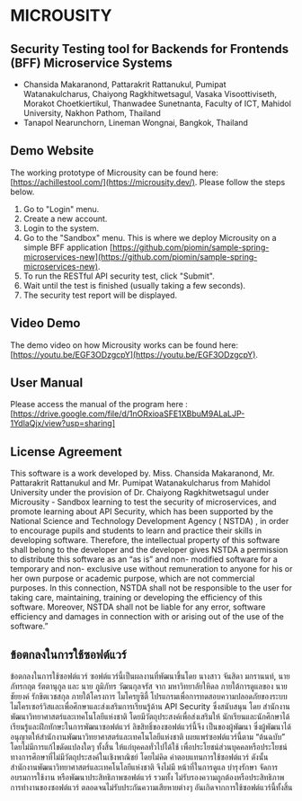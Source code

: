 # MICROUSITY
## Security Testing tool for Backends for Frontends (BFF) Microservice Systems
- Chansida Makaranond, Pattarakrit Rattanukul, Pumipat Watanakulcharus, Chaiyong Ragkhitwetsagul, Vasaka Visoottiviseth, Morakot Choetkiertikul, Thanwadee Sunetnanta, Faculty of ICT, Mahidol University, Nakhon Pathom, Thailand
- Tanapol Nearunchorn, Lineman Wongnai, Bangkok, Thailand

## Demo Website
The working prototype of Microusity can be found here: [https://achillestool.com/](https://microusity.dev/). Please follow the steps below.
1. Go to "Login" menu.
2. Create a new account.
3. Login to the system.
4. Go to the "Sandbox" menu. This is where we deploy Microusity on a simple BFF application [https://github.com/piomin/sample-spring-microservices-new](https://github.com/piomin/sample-spring-microservices-new).
5. To run the RESTful API security test, click "Submit".
6. Wait until the test is finished (usually taking a few seconds).
7. The security test report will be displayed.

## Video Demo
The demo video on how Microusity works can be found here: [https://youtu.be/EGF3ODzgcpY](https://youtu.be/EGF3ODzgcpY).

## User Manual
Please access the manual of the program here : [https://drive.google.com/file/d/1nORxioaSFE1XBbuM9ALaLJP-1YdlaQjx/view?usp=sharing]

## License Agreement

This software is a work developed by. Miss. Chansida Makaranond, Mr. Pattarakrit Rattanukul and Mr. Pumipat Watanakulcharus from Mahidol University
under the provision of Dr. Chaiyong Ragkhitwetsagul under Microusity  - Sandbox learning to test the security of microservices, and promote learning about API Security,
which has been supported by the National Science and Technology Development Agency ( NSTDA) , in order to encourage pupils and students to learn and practice their skills
in developing software. Therefore, the intellectual property of this software shall belong to the developer and the developer gives NSTDA a permission to distribute this
software as an “as is” and non- modified software for a temporary and non- exclusive use without remuneration to anyone for his or her own purpose or academic purpose,
which are not commercial purposes. In this connection, NSTDA shall not be responsible to the user for taking care, maintaining, training or developing the efficiency of this software.
Moreover, NSTDA shall not be liable for any error, software efficiency and damages in connection with or arising out of the use of the software.”

## ข้อตกลงในการใช้ซอฟต์แวร์

ข้อตกลงในการใช้ซอฟต์แวร์ ซอฟต์แวร์นี้เป็นผลงานที่พัฒนาขึ้นโดย นางสาว จันสิดา มกรานนท์, นาย ภัทรกฤต รัตตานุกูล และ นาย ภูมิภัทร วัฒนกุลจรัส
จาก มหาวิทยาลัยใหิดล ภายใต้การดูแลของ นาย ชัยยงค์ รักขิตเวชสกุล ภายใต้โครงการ ไมโครยูซิตี้ โปรแกรมเพื่อการทดสอบความปลอดภัยของระบบไมโครเซอร์วิสและเพื่อศึกษาและส่งเสริมการเรียนรู้ด้าน API Security
ซึ่งสนับสนุน โดย สำนักงานพัฒนาวิทยาศาสตร์และเทคโนโลยีแห่งชาติ โดยมีวัตถุประสงค์เพื่อส่งเสริมให้ นักเรียนและนักศึกษาได้เรียนรู้และฝึกทักษะในการพัฒนาซอฟต์แวร์ ลิขสิทธิ์ของซอฟต์แวร์นี้จึง เป็นของผู้พัฒนา
ซึ่งผู้พัฒนาได้อนุญาตให้สำนักงานพัฒนาวิทยาศาสตร์และเทคโนโลยีแห่งชาติ เผยแพร่ซอฟต์แวร์นี้ตาม “ต้นฉบับ” โดยไม่มีการแก้ไขดัดแปลงใดๆ ทั้งสิ้น ให้แก่บุคคลทั่วไปได้ใช้ เพื่อประโยชน์ส่วนบุคคลหรือประโยชน์ทางการศึกษาที่ไม่มีวัตถุประสงค์ในเชิงพาณิชย์
โดยไม่คิด ค่าตอบแทนการใช้ซอฟต์แวร์ ดังนั้น สำนักงานพัฒนาวิทยาศาสตร์และเทคโนโลยีแห่งชาติ จึงไม่มี หน้าที่ในการดูแล บำรุงรักษา จัดการอบรมการใช้งาน หรือพัฒนาประสิทธิภาพซอฟต์แวร์ รวมทั้ง
ไม่รับรองความถูกต้องหรือประสิทธิภาพการทำงานของซอฟต์แวร์ ตลอดจนไม่รับประกันความเสียหายต่างๆ อันเกิดจากการใช้ซอฟต์แวร์นี้ทั้งสิ้น
